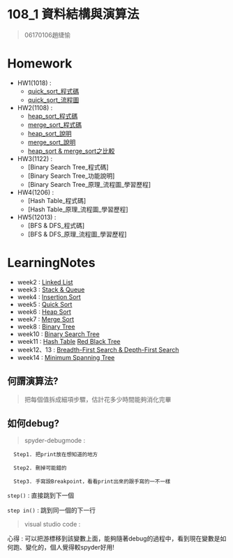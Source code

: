 # 108_1 資料結構與演算法
>06170106趙緁愉

# Homework
* HW1(1018) :
    * [quick_sort_程式碼](https://nbviewer.jupyter.org/github/zhaoqieyu/LearningNotes/blob/master/HW1/HW1_QuickSort.ipynb)
    * [quick_sort_流程圖](https://github.com/zhaoqieyu/LearningNotes/blob/master/HW1/%E6%B5%81%E7%A8%8B%E5%9C%96_Quick%20Sort.jpg)
* HW2(1108) :
    * [heap_sort_程式碼](https://github.com/zhaoqieyu/LearningNotes/blob/master/HW2/heap_sort_06170106.py)
    * [merge_sort_程式碼](https://github.com/zhaoqieyu/LearningNotes/blob/master/HW2/merge_sort_06170106.py)
    * [heap_sort_說明](https://github.com/zhaoqieyu/LearningNotes/blob/master/HW2/heap_sort_%E8%AA%AA%E6%98%8E.ipynb)
    * [merge_sort_說明](https://github.com/zhaoqieyu/LearningNotes/blob/master/HW2/merge_sort_%E8%AA%AA%E6%98%8E.ipynb)
    * [heap_sort & merge_sort之比較](https://github.com/zhaoqieyu/LearningNotes/blob/master/HW2/heap_sort%20%26%20merge_sort%E4%B9%8B%E6%AF%94%E8%BC%83.md)
* HW3(1122) :
    * [Binary Search Tree_程式碼]
    * [Binary Search Tree_功能說明]
    * [Binary Search Tree_原理_流程圖_學習歷程]
* HW4(1206) :
    * [Hash Table_程式碼]
    * [Hash Table_原理_流程圖_學習歷程]
* HW5(12013) :
    * [BFS & DFS_程式碼]
    * [BFS & DFS_原理_流程圖_學習歷程]
# LearningNotes
* week2 :
[Linked List](https://github.com/zhaoqieyu/LearningNotes/tree/master/01_Linked%20List)
* week3 :
[Stack & Queue](https://github.com/zhaoqieyu/LearningNotes/tree/master/02_Stack%26Queue)
* week4 :
[Insertion Sort](https://github.com/zhaoqieyu/LearningNotes/tree/master/03_Insertion%20Sort)
* week5 :
[Quick Sort](https://github.com/zhaoqieyu/LearningNotes/tree/master/04_Quick%20Sort)
* week6 :
[Heap Sort](https://github.com/zhaoqieyu/LearningNotes/tree/master/05_Heap%20Sort)
* week7 :
[Merge Sort](https://github.com/zhaoqieyu/LearningNotes/tree/master/06_Merge%20Sort)
* week8 :
[Binary Tree](https://github.com/zhaoqieyu/LearningNotes/tree/master/07_Binary%20Tree)
* week10 :
[Binary Search Tree](https://github.com/zhaoqieyu/LearningNotes/tree/master/08_Binary%20Search%20Tree)
* week11 :
[Hash Table](https://github.com/zhaoqieyu/LearningNotes/tree/master/09_Hash%20Table)
[Red Black Tree](https://github.com/zhaoqieyu/LearningNotes/tree/master/10_Red%20Black%20Tree)
* week12、13 : 
[Breadth-First Search & Depth-First Search](https://github.com/zhaoqieyu/LearningNotes/tree/master/11_BFS_DFS)
* week14 :
[Minimum Spanning Tree](https://github.com/zhaoqieyu/LearningNotes/tree/master/12_Minimum%20Spanning%20Tree)

## 何謂演算法?
>把每個值拆成細項步驟，估計花多少時間能夠消化完畢

## 如何debug?
  >spyder-debugmode :
  
      Step1. 把print放在想知道的地方             
      
      Step2. 刪掉可能錯的
    
      Step3. 手寫設Breakpoint，看看print出來的跟手寫的一不一樣
   
   `step()` : 直接跳到下一個
   
   `step in()` : 跳到同一個的下一行
   
   >visual studio code :
   
   心得 : 可以把游標移到該變數上面，能夠隨著debug的過程中，看到現在變數是如何跑、變化的，個人覺得較spyder好用!
